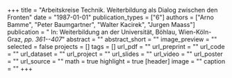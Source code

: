 +++
title = "Arbeitskreise Technik. Weiterbildung als Dialog zwischen den Fronten"
date = "1987-01-01"
publication_types = ["6"]
authors = ["Arno Bamme", "Peter Baumgartner", "Walter Kacirek", "Jurgen Maass"]
publication = " In: Weiterbildung an der Universität, Böhlau, Wien-Köln-Graz, _pp. 361--407_"
abstract = ""
abstract_short = ""
image_preview = ""
selected = false
projects = []
tags = []
url_pdf = ""
url_preprint = ""
url_code = ""
url_dataset = ""
url_project = ""
url_slides = ""
url_video = ""
url_poster = ""
url_source = ""
math = true
highlight = true
[header]
image = ""
caption = ""
+++
